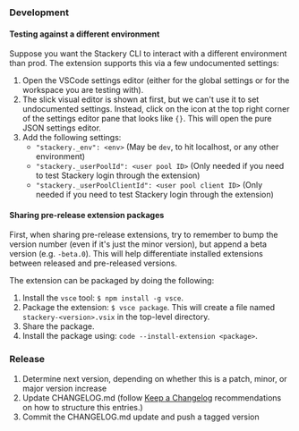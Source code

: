 ### Development

#### Testing against a different environment

Suppose you want the Stackery CLI to interact with a different environment than prod. The extension supports this via a few undocumented settings:

1. Open the VSCode settings editor (either for the global settings or for the workspace you are testing with).
1. The slick visual editor is shown at first, but we can't use it to set undocumented settings. Instead, click on the icon at the top right corner of the settings editor pane that looks like `{}`. This will open the pure JSON settings editor.
1. Add the following settings:
    * `"stackery._env": <env>` (May be `dev`, to hit localhost, or any other environment)
    * `"stackery._userPoolId": <user pool ID>` (Only needed if you need to test Stackery login through the extension)
    * `"stackery._userPoolClientId": <user pool client ID>` (Only needed if you need to test Stackery login through the extension)

#### Sharing pre-release extension packages

First, when sharing pre-release extensions, try to remember to bump the version number (even if it's just the minor version), but append a beta version (e.g. `-beta.0`). This will help differentiate installed extensions between released and pre-released versions.

The extension can be packaged by doing the following:

1. Install the `vsce` tool: `$ npm install -g vsce`.
1. Package the extension: `$ vsce package`. This will create a file named `stackery-<version>.vsix` in the top-level directory.
1. Share the package.
1. Install the package using: `code --install-extension <package>`.

### Release

1. Determine next version, depending on whether this is a patch, minor, or major version increase
1. Update CHANGELOG.md (follow [Keep a Changelog](http://keepachangelog.com/) recommendations on how to structure this entries.)
1. Commit the CHANGELOG.md update and push a tagged version
